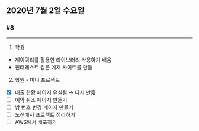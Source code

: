 ## 2020년 7월 2일 수요일
### #8
---
1. 학원
 * 제이쿼리를 활용한 라이브러리 사용하기 배움
 * 핀터레스트 같은 예제 사이트를 만듦
  
2. 학원 - 미니 프로젝트
 - [x] 매출 현황 페이지 유실됨 → 다시 만듦
 - [ ] 예약 취소 페이지 만들기
 - [ ] 방 번호 변경 페이지 만들기
 - [ ] 노션에서 프로젝트 정리하기
 - [ ] AWS에서 배포하기
